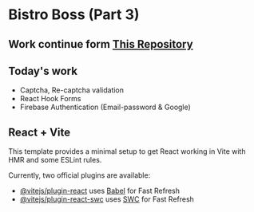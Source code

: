 # Bistro Boss (Part 3)

## Work continue form [This Repository](https://github.com/rootnure/bistro-boss-part-2-65)

## Today's work
- Captcha, Re-captcha validation
- React Hook Forms
- Firebase Authentication (Email-password & Google)

## React + Vite

This template provides a minimal setup to get React working in Vite with HMR and some ESLint rules.

Currently, two official plugins are available:

- [@vitejs/plugin-react](https://github.com/vitejs/vite-plugin-react/blob/main/packages/plugin-react/README.md) uses [Babel](https://babeljs.io/) for Fast Refresh
- [@vitejs/plugin-react-swc](https://github.com/vitejs/vite-plugin-react-swc) uses [SWC](https://swc.rs/) for Fast Refresh
